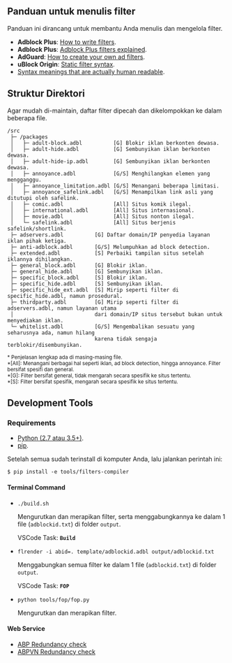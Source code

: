 ## Panduan untuk menulis filter

Panduan ini dirancang untuk membantu Anda menulis dan mengelola filter.

- **Adblock Plus**: [How to write filters](https://help.eyeo.com/en/adblockplus/how-to-write-filters).
- **Adblock Plus**: [Adblock Plus filters explained](https://adblockplus.org/filter-cheatsheet).
- **AdGuard**: [How to create your own ad filters](https://kb.adguard.com/en/general/how-to-create-your-own-ad-filters).
- **uBlock Origin**: [Static filter syntax](https://github.com/gorhill/uBlock/wiki/Static-filter-syntax).
- [Syntax meanings that are actually human readable](https://github.com/DandelionSprout/adfilt/blob/master/Wiki/SyntaxMeaningsThatAreActuallyHumanReadable.md).



## Struktur Direktori

Agar mudah di-maintain, daftar filter dipecah dan dikelompokkan ke dalam beberapa file.

```
/src
 ├─ /packages
 │   ├─ adult-block.adbl          [G] Blokir iklan berkonten dewasa.
 │   ├─ adult-hide.adbl           [G] Sembunyikan iklan berkonten dewasa.
 │   ├─ adult-hide-ip.adbl        [G] Sembunyikan iklan berkonten dewasa.
 │   ├─ annoyance.adbl            [G/S] Menghilangkan elemen yang mengganggu.
 │   ├─ annoyance_limitation.adbl [G/S] Menangani beberapa limitasi.
 │   ├─ annoyance_safelink.adbl   [G/S] Menampilkan link asli yang ditutupi oleh safelink.
 │   ├─ comic.adbl                [All] Situs komik ilegal.
 │   ├─ international.adbl        [All] Situs internasional.
 │   ├─ movie.adbl                [All] Situs nonton ilegal.
 │   └─ safelink.adbl             [All] Situs berjenis safelink/shortlink.
 ├─ adservers.adbl          [G] Daftar domain/IP penyedia layanan iklan pihak ketiga.
 ├─ anti-adblock.adbl       [G/S] Melumpuhkan ad block detection.
 ├─ extended.adbl           [S] Perbaiki tampilan situs setelah iklannya dihilangkan.
 ├─ general_block.adbl      [G] Blokir iklan.
 ├─ general_hide.adbl       [G] Sembunyikan iklan.
 ├─ specific_block.adbl     [S] Blokir iklan.
 ├─ specific_hide.adbl      [S] Sembunyikan iklan.
 ├─ specific_hide_ext.adbl  [S] Mirip seperti filter di specific_hide.adbl, namun prosedural.
 ├─ thirdparty.adbl         [G] Mirip seperti filter di adservers.adbl, namun layanan utama
 │                          dari domain/IP situs tersebut bukan untuk menyediakan iklan.
 └─ whitelist.adbl          [G/S] Mengembalikan sesuatu yang seharusnya ada, namun hilang
                            karena tidak sengaja terblokir/disembunyikan.
```

<sup>
* Penjelasan lengkap ada di masing-masing file. <br>
*[All]: Menangani berbagai hal seperti iklan, ad block detection, hingga annoyance. Filter bersifat spesifi dan general. <br>
*[G]: Filter bersifat general, tidak mengarah secara spesifik ke situs tertentu. <br>
*[S]: Filter bersifat spesifik, mengarah secara spesifik ke situs tertentu.
</sup>


## Development Tools
### Requirements

- [Python (2.7 atau 3.5+)](https://www.python.org/downloads/).
- [pip](https://pypi.org/project/pip/).

Setelah semua sudah terinstall di komputer Anda, lalu jalankan perintah ini:

`$ pip install -e tools/filters-compiler`

#### Terminal Command

- `./build.sh`

  Mengurutkan dan merapikan filter, serta menggabungkannya ke dalam 1 file (`adblockid.txt`) di folder `output`.

  VSCode Task: **`Build`**

- `flrender -i abid=. template/adblockid.adbl output/adblockid.txt`

  Menggabungkan semua filter ke dalam 1 file (`adblockid.txt`) di folder `output`.

  VSCode Task: **`FOP`**

- `python tools/fop/fop.py`

  Mengurutkan dan merapikan filter.

#### Web Service
- [ABP Redundancy check](https://adblockplus.org/redundancy_check)
- [ABPVN Redundancy check](https://abpvn.com/ruleChecker/redundantRuleChecker.html)
